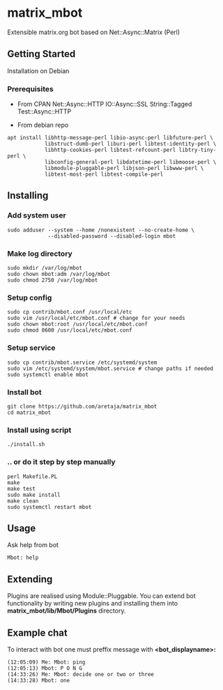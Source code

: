 # matrix_mbot
Extensible matrix.org bot based on Net::Async::Matrix (Perl)

## Getting Started
Installation on Debian

### Prerequisites
* From CPAN
Net::Async::HTTP
IO::Async::SSL
String::Tagged
Test::Async::HTTP

* From debian repo
```
apt install libhttp-message-perl libio-async-perl libfuture-perl \
            libstruct-dumb-perl liburi-perl libtest-identity-perl \
            libhttp-cookies-perl libtest-refcount-perl libtry-tiny-perl \
            libconfig-general-perl libdatetime-perl libmoose-perl \
            libmodule-pluggable-perl libjson-perl libwww-perl \
            libtest-most-perl libtest-compile-perl
```

## Installing

### Add system user
```
sudo adduser --system --home /nonexistent --no-create-home \
             --disabled-password --disabled-login mbot
```

### Make log directory
```
sudo mkdir /var/log/mbot
sudo chown mbot:adm /var/log/mbot
sudo chmod 2750 /var/log/mbot
```

### Setup config
```
sudo cp contrib/mbot.conf /usr/local/etc
sudo vim /usr/local/etc/mbot.conf # change for your needs
sudo chown mbot:root /usr/local/etc/mbot.conf
sudo chmod 0600 /usr/local/etc/mbot.conf
```

### Setup service
```
sudo cp contrib/mbot.service /etc/systemd/system
sudo vim /etc/systemd/system/mbot.service # change paths if needed
sudo systemctl enable mbot
```

### Install bot
```
git clone https://github.com/aretaja/matrix_mbot
cd matrix_mbot
```

### Install using script
```
./install.sh
```

### .. or do it step by step manually
```
perl Makefile.PL
make
make test
sudo make install
make clean
sudo systemctl restart mbot

```

## Usage
Ask help from bot
```
Mbot: help
```

## Extending
Plugins are realised using Module::Pluggable. You can extend bot functionality by writing new plugins and installing them into **matrix_mbot/lib/Mbot/Plugins** directory.

## Example chat
To interact with bot one must preffix message with **<bot_displayname>:**
```
(12:05:09) Me: Mbot: ping
(12:05:13) Mbot: P O N G
(14:33:26) Me: Mbot: decide one or two or three
(14:33:28) Mbot: one
```
